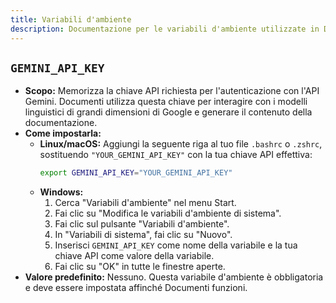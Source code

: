 ```yaml
---
title: Variabili d'ambiente
description: Documentazione per le variabili d'ambiente utilizzate in Documenti.
---
```


## `GEMINI_API_KEY`

- **Scopo:** Memorizza la chiave API richiesta per l'autenticazione con l'API Gemini. Documenti utilizza questa chiave per interagire con i modelli linguistici di grandi dimensioni di Google e generare il contenuto della documentazione.
- **Come impostarla:**
    - **Linux/macOS:** Aggiungi la seguente riga al tuo file `.bashrc` o `.zshrc`, sostituendo `"YOUR_GEMINI_API_KEY"` con la tua chiave API effettiva:
        ```bash
        export GEMINI_API_KEY="YOUR_GEMINI_API_KEY"
        ```
    - **Windows:**
        1. Cerca "Variabili d'ambiente" nel menu Start.
        2. Fai clic su "Modifica le variabili d'ambiente di sistema".
        3. Fai clic sul pulsante "Variabili d'ambiente".
        4. In "Variabili di sistema", fai clic su "Nuovo".
        5. Inserisci `GEMINI_API_KEY` come nome della variabile e la tua chiave API come valore della variabile.
        6. Fai clic su "OK" in tutte le finestre aperte.
- **Valore predefinito:** Nessuno. Questa variabile d'ambiente è obbligatoria e deve essere impostata affinché Documenti funzioni.






